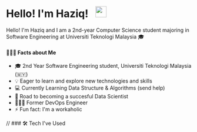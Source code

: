 <h1 align='left'>
  Hello! I'm Haziq! &nbsp;  <img width='30px' src="https://media.giphy.com/media/hvRJCLFzcasrR4ia7z/giphy.gif" width="30px">&nbsp; 
</a>&nbsp;&nbsp;

</h1>
Hello! I'm Haziq and I am a 2nd-year Computer Science student majoring in Software Engineering at Universiti Teknologi Malaysia 🎓

#### 👨🏻‍💻 Facts about Me

- 🎓 2nd Year Software Engineering student, Universiti Teknologi Malaysia (🇲🇾)
- 💡  Eager to learn and explore new technologies and skills
- 💻 Currently Learning Data Structure & Algorithms (send help)
- 🚀 Road to becoming a succesful Data Scientist
- 🙇🏻‍♂️ Former DevOps Engineer
- ⚡ Fun fact: I'm a workaholic

// ### 🛠 Tech I've Used



